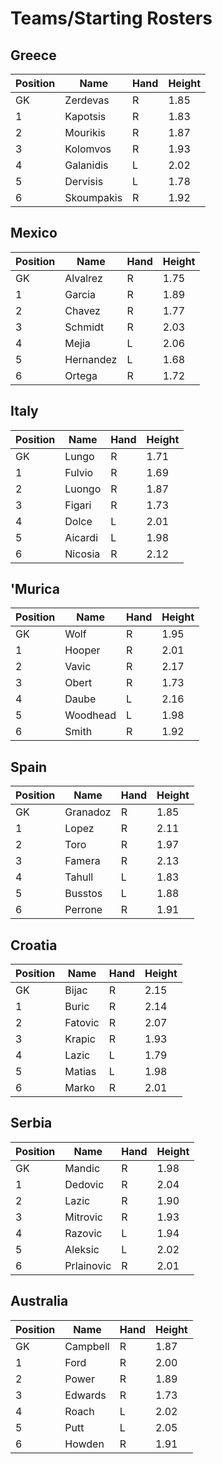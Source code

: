 # Teams/Starting Rosters  
  
## Greece

| Position | Name | Hand | Height |
| --- | --- | --- | --- |
| GK | Zerdevas | R | 1.85 |
| 1 | Kapotsis | R | 1.83 |
| 2 | Mourikis | R | 1.87 |
| 3 | Kolomvos | R | 1.93 |
| 4 | Galanidis | L | 2.02 |
| 5 | Dervisis | L | 1.78 |
| 6 | Skoumpakis | R | 1.92 |

## Mexico

| Position | Name | Hand | Height |
| --- | --- | --- | --- |
| GK | Alvalrez | R | 1.75 |
| 1 | Garcia | R | 1.89 |
| 2 | Chavez | R | 1.77 |
| 3 | Schmidt | R | 2.03 |
| 4 | Mejia | L | 2.06 |
| 5 | Hernandez | L | 1.68 |
| 6 | Ortega | R | 1.72 |

## Italy

| Position | Name | Hand | Height |
| --- | --- | --- | --- |
| GK | Lungo | R | 1.71 |
| 1 | Fulvio | R | 1.69 |
| 2 | Luongo | R | 1.87 |
| 3 | Figari | R | 1.73 |
| 4 | Dolce | L | 2.01 |
| 5 | Aicardi | L | 1.98 |
| 6 | Nicosia | R | 2.12 |

## 'Murica

| Position | Name | Hand | Height |
| --- | --- | --- | --- |
| GK | Wolf | R | 1.95 |
| 1 | Hooper | R | 2.01 |
| 2 | Vavic | R | 2.17 |
| 3 | Obert | R | 1.73 |
| 4 | Daube | L | 2.16 |
| 5 | Woodhead | L | 1.98 |
| 6 | Smith | R | 1.92 |

## Spain

| Position | Name | Hand | Height |
| --- | --- | --- | --- |
| GK | Granadoz | R | 1.85 |
| 1 | Lopez | R | 2.11 |
| 2 | Toro | R | 1.97 |
| 3 | Famera | R | 2.13 |
| 4 | Tahull | L | 1.83 |
| 5 | Busstos | L | 1.88 |
| 6 | Perrone | R | 1.91 |

## Croatia

| Position | Name | Hand | Height |
| --- | --- | --- | --- |
| GK | Bijac | R | 2.15 |
| 1 | Buric | R | 2.14 |
| 2 | Fatovic | R | 2.07 |
| 3 | Krapic | R | 1.93 |
| 4 | Lazic | L | 1.79 |
| 5 | Matias | L | 1.98 |
| 6 | Marko | R | 2.01 |

## Serbia

| Position | Name | Hand | Height |
| --- | --- | --- | --- |
| GK | Mandic | R | 1.98 |
| 1 | Dedovic | R | 2.04 |
| 2 | Lazic | R | 1.90 |
| 3 | Mitrovic | R | 1.93 |
| 4 | Razovic | L | 1.94 |
| 5 | Aleksic | L | 2.02 |
| 6 | Prlainovic | R | 2.01 |

## Australia

| Position | Name | Hand | Height |
| --- | --- | --- | --- |
| GK | Campbell | R | 1.87 |
| 1 | Ford | R | 2.00 |
| 2 | Power | R | 1.89 |
| 3 | Edwards | R | 1.73 |
| 4 | Roach | L | 2.02 |
| 5 | Putt | L | 2.05 |
| 6 | Howden | R | 1.91 |